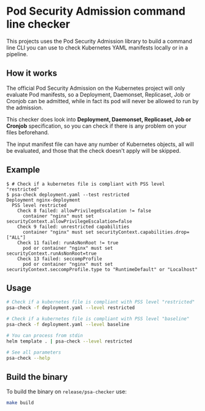 # Pod Security Admission command line checker

This projects uses the Pod Security Admission library to build a command line CLI you can use to check Kubernetes YAML manifests locally or in a pipeline.

## How it works

The official Pod Security Admission on the Kubernetes project will only evaluate Pod manifests, so a Deployment, Daemonset, Replicaset, Job or Cronjob can be admitted, while in fact its pod will never be allowed to run by the admission.

This checker does look into **Deployment, Daemonset, Replicaset, Job or Cronjob** specification, so you can check if there is any problem on your files beforehand.

The input manifest file can have any number of Kubernetes objects, all will be evaluated, and those that the check doesn't apply will be skipped.

## Example

```console
$ # Check if a kubernetes file is compliant with PSS level "restricted"
$ psa-check deployment.yaml --test restricted
Deployment nginx-deployment
  PSS level restricted
    Check 8 failed: allowPrivilegeEscalation != false
      container "nginx" must set securityContext.allowPrivilegeEscalation=false
    Check 9 failed: unrestricted capabilities
      container "nginx" must set securityContext.capabilities.drop=["ALL"]
    Check 11 failed: runAsNonRoot != true
      pod or container "nginx" must set securityContext.runAsNonRoot=true
    Check 13 failed: seccompProfile
      pod or container "nginx" must set securityContext.seccompProfile.type to "RuntimeDefault" or "Localhost"
```

## Usage

```bash
# Check if a kubernetes file is compliant with PSS level "restricted"
psa-check -f deployment.yaml --level restricted

# Check if a kubernetes file is compliant with PSS level "baseline"
psa-check -f deployment.yaml --level baseline

# You can process from stdin
helm template . | psa-check --level restricted

# See all parameters
psa-check --help
```

## Build the binary

To build the binary on `release/psa-checker` use:

```bash
make build
```





